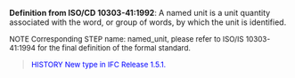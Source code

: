 ﻿**Definition from ISO/CD 10303-41:1992**: A named unit is a unit quantity associated with the word, or group of words, by which the unit is identified.

> <font size="-1">
  NOTE Corresponding STEP name: named_unit, please refer to ISO/IS 10303-41:1994
  for the final definition of the formal standard.
</font>

> <font size="-1" color="#0000FF">HISTORY New type in IFC Release 1.5.1.
</font>